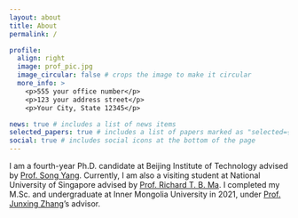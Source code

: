 ```yaml
---
layout: about
title: About
permalink: /

profile:
  align: right
  image: prof_pic.jpg
  image_circular: false # crops the image to make it circular
  more_info: >
    <p>555 your office number</p>
    <p>123 your address street</p>
    <p>Your City, State 12345</p>

news: true # includes a list of news items
selected_papers: true # includes a list of papers marked as "selected={true}"
social: true # includes social icons at the bottom of the page
---
```


I am a fourth-year Ph.D. candidate at Beijing Institute of Technology advised by [Prof. Song Yang](https://songyang-cs.github.io/). Currently, I am also a visiting student at National University of Singapore advised by [Prof. Richard T. B. Ma](https://richard-ma.netlify.app/). I completed my M.Sc. and undergraduate at Inner Mongolia University in 2021, under [Prof. Junxing Zhang](https://ccs.imu.edu.cn/info/1166/2829.htm)’s advisor. 

